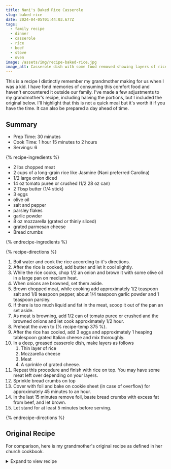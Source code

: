 ```yaml
---
title: Nani's Baked Rice Casserole
slug: baked-rice
date: 2024-04-05T01:44:03.677Z
tags:
  - family recipe
  - dinner
  - casserole
  - rice
  - beef
  - stove
  - oven
image: /assets/img/recipe-baked-rice.jpg
image_alt: Casserole dish with some food removed showing layers of rice and ground beef topped with breadcrumbs.
---
```


This is a recipe I distinctly remember my grandmother making for us when I was a kid.
I have fond memories of consuming this comfort food and haven't encountered it outside our family.
I've made a few adjustments to my grandmother's recipe, including halving the portions, but I included the original below.
I'll highlight that this is not a quick meal but it's worth it if you have the time.
It can also be prepared a day ahead of time.

## Summary

- Prep Time: 30 minutes
- Cook Time: 1 hour 15 minutes to 2 hours
- Servings: 6

{% recipe-ingredients %}

- 2 lbs chopped meat
- 2 cups of a long-grain rice like Jasmine (Nani preferred Carolina)
- 1/2 large onion diced
- 14 oz tomato puree or crushed (1/2 28 oz can)
- 2 Tbsp butter (1/4 stick)
- 3 eggs
- olive oil
- salt and pepper
- parsley flakes
- garlic powder
- 8 oz mozzarella (grated or thinly sliced)
- grated parmesan cheese
- Bread crumbs

{% endrecipe-ingredients %}

{% recipe-directions %}

1. Boil water and cook the rice according to it's directions.
1. After the rice is cooked, add butter and let it cool slightly.
1. While the rice cooks, chop 1/2 an onion and brown it with some olive oil in a large pan on medium heat.
1. When onions are browned, set them aside.
1. Brown chopped meat, while cooking add approximately 1/2 teaspoon salt and 1/8 teaspoon pepper, about 1/4 teaspoon garlic powder and 1 teaspoon parsley.
1. If there is too much liquid and fat in the meat, scoop it out of the pan an set aside.
1. As meat is browning, add 1/2 can of tomato puree or crushed and the browned onions and let cook approximately 1/2 hour.
1. Preheat the oven to {% recipe-temp 375 %}.
1. After the rice has cooled, add 3 eggs and approximately 1 heaping tablespoon grated Italian cheese and mix thoroughly.
1. In a deep, greased casserole dish, make layers as follows
   1. Thin layer of rice
   1. Mozzarella cheese
   1. Meat
   1. A sprinkle of grated cheese.
1. Repeat this procedure and finish with rice on top. You may have some meat left over depending on your layers.
1. Sprinkle bread crumbs on top
1. Cover with foil and bake on cookie sheet (in case of overflow) for approximately 45 minutes to an hour.
1. In the last 15 minutes remove foil, baste bread crumbs with excess fat from beef, and let brown.
1. Let stand for at least 5 minutes before serving.

{% endrecipe-directions %}

## Original Recipe

For comparison, here is my grandmother's original recipe as defined in her church cookbook.

<details>
<summary>Expand to view recipe</summary>
<blockquote>
{% markdownify %}
### Baked Rice Casserole from Rose Marie Ciccarello

- 4 lbs. chopped meat
- 3 C. rice (prefer carolina)
- 1 lg. onion
- 1 can tomato puree or crushed
- oil
- 6 eggs
- 1/2 stick margarine
- 1 lg. mozzarella
- salt and pepper
- parsley flakes
- garlic powder
- italian grated cheese
- bread crumbs

Boil rice and let cool slightly, after adding 1/2 stick of margarine.
In meantime, chop onion and brown it in small amount of oil (approximately 1/4 cup).
When browned, remove from frypan until later.
Brown chopped meat, while cooking add ½ teaspoon salt and 1/8 teaspoon pepper, about 1/8 teaspoon garlic powder and 1 teaspoon parsley.
As meat is browning, add 3/4 can of tomato puree or crushed and the browned onions and let cook approximately 1/2 hour.
Finish preparing rice. Add to cooked rice (after slightly cooled), 6 eggs and approximately 1 heaping tablespoon grated Italian cheese and mix thoroughly.
In a deep casserole or Corning Dish (greased thoroughly) make layers as follows: 1 thin layer of rice, then 1 layer of sliced thin or grated mozzarella, 1 layer of meat, sprinkle with grated cheese.
Repeat this procedure and finish with rice on top.
Sprinkle bread crumbs on top (near end of cooking baste bread crumbs with excess fat that comes on top).
Cover with foil and place on cookie sheet.
Cook approximately 3/4 to 1 hour at 375°F.
Last 15 minutes remove foil and brown.
Let stand for at least 5 minutes before serving.
It's important to place on cookie sheet in case of spill over.
Can be prepared a day ahead.
Serves 6 to 8.
{% endmarkdownify %}

</blockquote>
</details>
